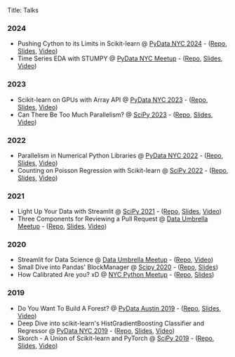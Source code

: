 Title: Talks

### 2024

- Pushing Cython to its Limits in Scikit-learn @ [PyData NYC 2024](https://pydata.org/nyc2024/) - ([Repo](https://github.com/thomasjpfan/pydata-nyc-meetup-2024-stumpy), [Slides](https://thomasjpfan.github.io/pydata-nyc-2024-cython-in-scikit-learn), [Video](https://www.youtube.com/watch?v=rGYB7FcFnVE))
- Time Series EDA with STUMPY @ [PyData NYC Meetup](https://www.meetup.com/pydatanyc/) - ([Repo](https://github.com/thomasjpfan/pydata-nyc-meetup-2024-stumpy), [Slides](https://thomasjpfan.github.io/pydata-nyc-meetup-2024-stumpy/#/time-series-eda-with-stumpy), [Video](https://www.youtube.com/watch?v=kCOm0VtC8c8))

### 2023

- Scikit-learn on GPUs with Array API @ [PyData NYC 2023](https://pydata.org/nyc2023/) - ([Repo](https://github.com/thomasjpfan/pydata-nyc-2023-scikit-learn-array-api), [Slides](https://thomasjpfan.github.io/pydata-nyc-2023-scikit-learn-array-api/#1), [Video](https://www.youtube.com/watch?v=c_s8tr1AizA))
- Can There Be Too Much Parallelism? @ [SciPy 2023](https://www.scipy2023.scipy.org) - ([Repo](https://github.com/thomasjpfan/scipy-2023-too-parallel), [Slides](https://thomasjpfan.github.io/scipy-2023-too-parallel/), [Video](https://www.youtube.com/watch?v=hy5yDxvLCDA&list=PL1PbeFStIOoOd01KhBeba-byU5E5dJ716&index=28))

### 2022

- Parallelism in Numerical Python Libraries @ [PyData NYC 2022](https://pydata.org/nyc2022/) - ([Repo](https://github.com/thomasjpfan/pydata-nyc-2022-parallelism), [Slides](https://thomasjpfan.github.io/pydata-nyc-2022-parallelism), [Video](https://www.youtube.com/watch?v=3h6cAzpWNVU))
- Counting on Poisson Regression with Scikit-learn @ [SciPy 2022](https://www.scipy2022.scipy.org) - ([Repo](https://github.com/thomasjpfan/scipy-2022-poisson), [Slides](https://thomasjpfan.github.io/scipy-2022-poisson/), [Video](https://www.youtube.com/watch?v=X5XE_2_A7gQ))

### 2021

- Light Up Your Data with Streamlit @ [SciPy 2021](https://www.scipy2021.scipy.org) - ([Repo](https://github.com/thomasjpfan/scipy-2021-streamlit), [Slides](https://thomasjpfan.github.io/scipy-2021-streamlit/), [Video](https://www.youtube.com/watch?v=oqJE_S5yZPc))
- Three Components for Reviewing a Pull Request @ [Data Umbrella Meetup](https://www.meetup.com/data-umbrella/events/278045166/) - ([Repo](https://github.com/thomasjpfan/data-umbrella-2021-reviewing-prs), [Slides](https://thomasjpfan.github.io/data-umbrella-2021-reviewing-prs/), [Video](https://www.youtube.com/watch?v=dyxS9KKCNzA))

### 2020

- Streamlit for Data Science @ [Data Umbrella Meetup](https://www.meetup.com/data-umbrella/events/274110563/) - ([Repo](https://github.com/thomasjpfan/data-umbrella-2020-streamlit-ml), [Video](https://www.youtube.com/watch?v=5TCdoWemSXI))
- Small Dive into Pandas' BlockManager @ [Scipy 2020](https://www.scipy2020.scipy.org) - ([Repo](https://github.com/thomasjpfan/scipy-2020-lightning-talk-pandas-blockmanager), [Slides](https://thomasjpfan.github.io/scipy-2020-lightning-talk-pandas-blockmanager/#1))
- How Calibrated Are you? xD @ [NYC Python Meetup](https://www.meetup.com/nycpython/) - ([Repo](https://github.com/thomasjpfan/nyc-python-2020-lightning-how-calibrated-are-you), [Slides](https://github.com/thomasjpfan/lightning-talks/blob/master/2020_01_23_how_calibrated_are_you/notebook.ipynb))

### 2019

- Do You Want To Build A Forest? @ [PyData Austin 2019](https://pydata.org/austin2019)  - ([Repo](https://github.com/thomasjpfan/pydata-2019-forest), [Slides](https://github.com/thomasjpfan/pydata-2019-forest/blob/master/presentation.pdf), [Video](https://www.youtube.com/watch?v=H01T_ICbJZY))
- Deep Dive into scikit-learn's HistGradientBoosting Classifier and Regressor @ [PyData NYC 2019](https://pydata.org/nyc2019) - ([Repo](https://github.com/thomasjpfan/pydata-2019-histgradientboosting), [Slides](https://github.com/thomasjpfan/pydata-2019-histgradientboosting/blob/master/presentation.pdf), [Video](https://youtu.be/J9QQ6l_HToU))
- Skorch - A Union of Scikit-learn and PyTorch @ [SciPy 2019](https://www.scipy2019.scipy.org) - ([Repo](https://github.com/thomasjpfan/pydata2018_dc_skorch), [Slides](https://github.com/thomasjpfan/pydata2018_dc_skorch/raw/master/slides.pdf), [Video](https://www.youtube.com/watch?v=0J7FaLk0bmQ))

